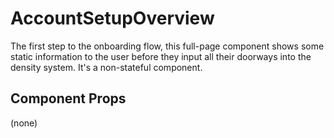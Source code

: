 # AccountSetupOverview

The first step to the onboarding flow, this full-page component shows some static information to the
user before they input all their doorways into the density system. It's a non-stateful component.

## Component Props
(none)
